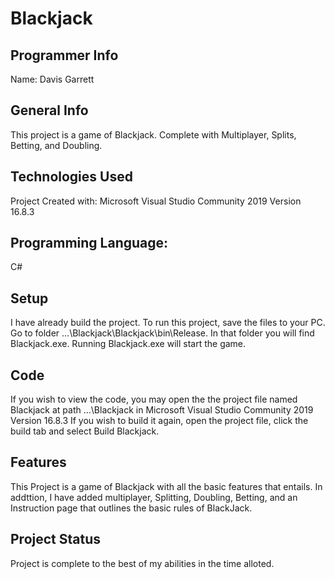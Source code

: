 # Blackjack
## Programmer Info
Name: Davis Garrett

## General Info
This project is a game of Blackjack. Complete with Multiplayer, Splits, Betting, and Doubling.
## Technologies Used
Project Created with:
Microsoft Visual Studio Community 2019 Version 16.8.3

## Programming Language:
C#
## Setup
I have already build the project.
To run this project, save the files to your PC. 
Go to folder ...\Blackjack\Blackjack\bin\Release. 
In that folder you will find Blackjack.exe. 
Running Blackjack.exe will start the game.

## Code
If you wish to view the code, you may open the the project file named Blackjack at path ...\Blackjack in Microsoft Visual Studio Community 2019 Version 16.8.3
If you wish to build it again, open the project file, click the build tab and select Build Blackjack.

## Features
This Project is a game of Blackjack with all the basic features that entails. 
In addttion, I have added multiplayer, Splitting, Doubling, Betting, and an Instruction page that outlines the basic rules of BlackJack.

## Project Status
Project is complete to the best of my abilities in the time alloted.
